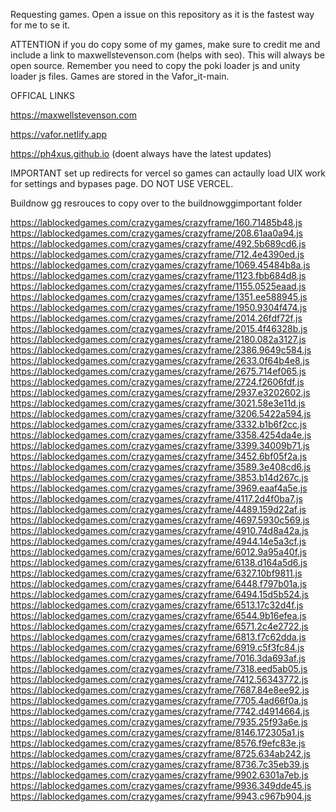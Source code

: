 Requesting games. Open a issue on this repository as it is the fastest way for me to se it.


ATTENTION if you do copy some of my games, make sure to credit me and include a link to maxwellstevenson.com (helps with seo). This will always be open source. Remember you need to copy the poki loader js and unity loader js files. Games are stored in the Vafor_it-main.

OFFICAL LINKS

https://maxwellstevenson.com

https://vafor.netlify.app

https://ph4xus.github.io (doent always have the latest updates)

IMPORTANT set up redirects for vercel so games can actaully load
UIX work for settings and bypases page. DO NOT USE VERCEL.


Buildnow gg resrouces to copy over to the buildnowggimportant folder

https://lablockedgames.com/crazygames/crazyframe/160.71485b48.js
https://lablockedgames.com/crazygames/crazyframe/208.61aa0a94.js
https://lablockedgames.com/crazygames/crazyframe/492.5b689cd6.js
https://lablockedgames.com/crazygames/crazyframe/712.4e4390ed.js
https://lablockedgames.com/crazygames/crazyframe/1069.45484b8a.js
https://lablockedgames.com/crazygames/crazyframe/1123.fbb684d8.js
https://lablockedgames.com/crazygames/crazyframe/1155.0525eaad.js
https://lablockedgames.com/crazygames/crazyframe/1351.ee588945.js
https://lablockedgames.com/crazygames/crazyframe/1950.9304f474.js
https://lablockedgames.com/crazygames/crazyframe/2014.26fdf72f.js
https://lablockedgames.com/crazygames/crazyframe/2015.4f46328b.js
https://lablockedgames.com/crazygames/crazyframe/2180.082a3127.js
https://lablockedgames.com/crazygames/crazyframe/2386.9649c584.js
https://lablockedgames.com/crazygames/crazyframe/2633.0f64b4e8.js
https://lablockedgames.com/crazygames/crazyframe/2675.714ef065.js
https://lablockedgames.com/crazygames/crazyframe/2724.f2606fdf.js
https://lablockedgames.com/crazygames/crazyframe/2937.e3202602.js
https://lablockedgames.com/crazygames/crazyframe/3021.58e3e11d.js
https://lablockedgames.com/crazygames/crazyframe/3206.5422a594.js
https://lablockedgames.com/crazygames/crazyframe/3332.b1b6f2cc.js
https://lablockedgames.com/crazygames/crazyframe/3358.4254da4e.js
https://lablockedgames.com/crazygames/crazyframe/3399.34009b71.js
https://lablockedgames.com/crazygames/crazyframe/3452.6bf05f2a.js
https://lablockedgames.com/crazygames/crazyframe/3589.3e408cd6.js
https://lablockedgames.com/crazygames/crazyframe/3853.b14d267c.js
https://lablockedgames.com/crazygames/crazyframe/3969.eaaf4a5e.js
https://lablockedgames.com/crazygames/crazyframe/4117.2d4f0ba7.js
https://lablockedgames.com/crazygames/crazyframe/4489.159d22af.js
https://lablockedgames.com/crazygames/crazyframe/4697.5930c569.js
https://lablockedgames.com/crazygames/crazyframe/4910.74d8a42a.js
https://lablockedgames.com/crazygames/crazyframe/4944.14e5a3cf.js
https://lablockedgames.com/crazygames/crazyframe/6012.9a95a40f.js
https://lablockedgames.com/crazygames/crazyframe/6138.d164a5d6.js
https://lablockedgames.com/crazygames/crazyframe/6327.10bf9811.js
https://lablockedgames.com/crazygames/crazyframe/6448.f797b01a.js
https://lablockedgames.com/crazygames/crazyframe/6494.15d5b524.js
https://lablockedgames.com/crazygames/crazyframe/6513.17c32d4f.js
https://lablockedgames.com/crazygames/crazyframe/6544.9b16efea.js
https://lablockedgames.com/crazygames/crazyframe/6571.2c4e2722.js
https://lablockedgames.com/crazygames/crazyframe/6813.f7c62dda.js
https://lablockedgames.com/crazygames/crazyframe/6919.c5f3fc84.js
https://lablockedgames.com/crazygames/crazyframe/7016.3da693af.js
https://lablockedgames.com/crazygames/crazyframe/7318.eed5ab05.js
https://lablockedgames.com/crazygames/crazyframe/7412.56343772.js
https://lablockedgames.com/crazygames/crazyframe/7687.84e8ee92.js
https://lablockedgames.com/crazygames/crazyframe/7705.4ad66f0a.js
https://lablockedgames.com/crazygames/crazyframe/7742.d4914664.js
https://lablockedgames.com/crazygames/crazyframe/7935.25f93a6e.js
https://lablockedgames.com/crazygames/crazyframe/8146.172305a1.js
https://lablockedgames.com/crazygames/crazyframe/8576.f9efc83e.js
https://lablockedgames.com/crazygames/crazyframe/8725.634ab242.js
https://lablockedgames.com/crazygames/crazyframe/8736.7c35eb39.js
https://lablockedgames.com/crazygames/crazyframe/9902.6301a7eb.js
https://lablockedgames.com/crazygames/crazyframe/9936.349dde45.js
https://lablockedgames.com/crazygames/crazyframe/9943.c967b904.js

